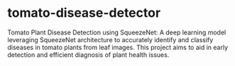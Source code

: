 # tomato-disease-detector
Tomato Plant Disease Detection using SqueezeNet: A deep learning model leveraging SqueezeNet architecture to accurately identify and classify diseases in tomato plants from leaf images. This project aims to aid in early detection and efficient diagnosis of plant health issues.
